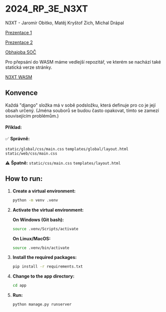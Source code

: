 # 2024_RP_3E_N3XT
N3XT - Jaromír Obitko, Matěj Kryštof Zich, Michal Drápal 

[Prezentace 1](https://docs.google.com/presentation/d/1JVJeRS3xDeapZDWGwykHUfxAE9_kRY2ILhCKTlxtKJ4/edit?usp=sharing)

[Prezentace 2](https://docs.google.com/presentation/d/1lx2NM3tQIRyjscBn8-69G_tDTQ_a8WnBYybl524v9OQ/edit?usp=sharing)

[Obhajoba SOČ](https://docs.google.com/presentation/d/1NoC7e-Ibjq2_CpCtp5y8QGFANqurjdLrVnFvech1Zno/edit?usp=sharing)

Pro přepsání do WASM máme vedlejší repozitář, ve kterém se nachází také statická verze stránky. 

[N3XT WASM](https://github.com/Jaromir007/n3xt_wasm)

## Konvence 

Každá "django" složka má v sobě podsložku, která definuje pro co je její obsah určený. (Jména souborů se budou často opakovat, tímto se zamezí souvisejícím problémům.)

#### Příklad: 

✅ **Správně:**

`static/global/css/main.css`
`templates/global/layout.html`
`static/web/css/main.css`

⚠️ **Špatně:**
`static/css/main.css`
`templates/layout.html`

## How to run:

1. **Create a virtual environment:**
    ```bash
    python -m venv .venv
    ```

2. **Activate the virtual environment:**

    **On Windows (Git bash):**
    ```bash
    source .venv/Scripts/activate
    ```

    **On Linux/MacOS:**
    ```bash
    source .venv/bin/activate
    ```

3. **Install the required packages:**
    ```bash
    pip install -r requirements.txt
    ```

4. **Change to the app directory:**
    ```bash
    cd app
    ```

6. **Run:**
    ```bash
    python manage.py runserver
    ```
